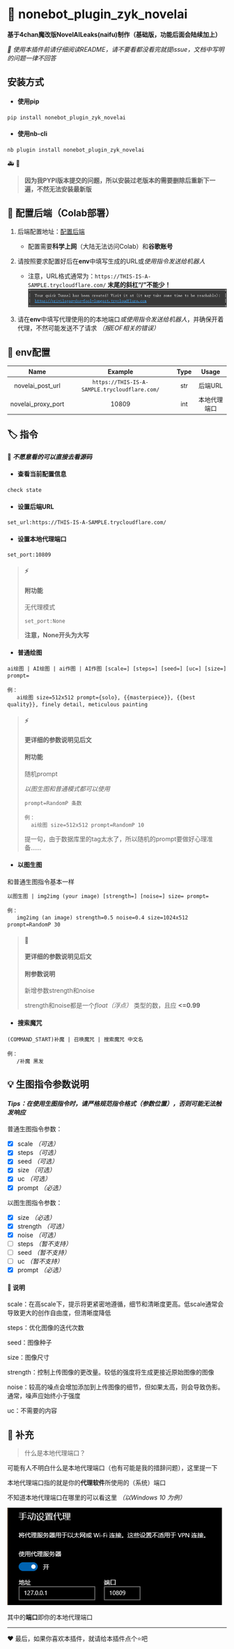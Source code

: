 # :memo: nonebot_plugin_zyk_novelai

**基于4chan魔改版NovelAILeaks(naifu)制作（基础版，功能后面会陆续加上）**

*:page_facing_up: 使用本插件前请仔细阅读README，请不要看都没看完就提issue，文档中写明的问题一律不回答*

## 安装方式
- #### 使用pip
```
pip install nonebot_plugin_zyk_novelai
```
- #### 使用nb-cli
```
nb plugin install nonebot_plugin_zyk_novelai
```
:ambulance: :beer:
>**因为我PYPI版本提交的问题，所以安装过老版本的需要删除后重新下一遍，不然无法安装最新版**

## :rocket: 配置后端（Colab部署）
1. 后端配置地址：[配置后端](https://colab.research.google.com/drive/1_Ma71L6uGbtt6UQyA3FjqW2lcZ5Bjck-)
   - 配置需要**科学上网**（大陆无法访问Colab）和**谷歌账号**

2. 请按照要求配置好后在**env**中填写生成的URL或*使用指令发送给机器人*
   - 注意，URL格式通常为：`https://THIS-IS-A-SAMPLE.trycloudflare.com/` **末尾的斜杠“/”不能少！**![image](url.png)

3. 请在**env**中填写代理使用的的本地端口*或使用指令发送给机器人*，并确保开着代理，不然可能发送不了请求 *（报EOF相关的错误）*

## :wrench: env配置

|        Name        |                    Example                    | Type |  Usage   |
|:------------------:|:---------------------------------------------:|:----:|:--------:|
|  novelai_post_url  | `https://THIS-IS-A-SAMPLE.trycloudflare.com/` | str  |  后端URL   |
| novelai_proxy_port |                     10809                     | int  |  本地代理端口  |

## :label: 指令
#### :clown_face: *不愿意看的可以直接去看源码*

- #### 查看当前配置信息
```
check state
```

- #### 设置后端URL
```
set_url:https://THIS-IS-A-SAMPLE.trycloudflare.com/
```

- #### 设置本地代理端口
```
set_port:10809
```

>#### :zap:
>#### 附功能
> 无代理模式
> ```
> set_port:None
> ```
> **注意，None开头为大写**

- #### 普通绘图
```
ai绘图 | AI绘图 | ai作图 | AI作图 [scale=] [steps=] [seed=] [uc=] [size=] prompt=

例：
   ai绘图 size=512x512 prompt={solo}, {{masterpiece}}, {{best quality}}, finely detail, meticulous painting
```

>#### :zap:
> **更详细的参数说明见后文**
>#### 附功能
>
>随机prompt
>
>*以图生图和普通模式都可以使用*
>```
>prompt=RandomP 条数
>
>例：
>   ai绘图 size=512x512 prompt=RandomP 10
>```
>提一句，由于数据库里的tag太水了，所以随机的prompt要做好心理准备......

- #### 以图生图

和普通生图指令基本一样
```
以图生图 | img2img (your image) [strength=] [noise=] size= prompt=

例：
   img2img (an image) strength=0.5 noise=0.4 size=1024x512 prompt=RandomP 30
```

>#### :book:
> **更详细的参数说明见后文**
>#### 附参数说明
> 新增参数strength和noise
> 
> strength和noise都是一个*float（浮点）* 类型的数，且应 **<=0.99**

- #### 搜索魔咒
```
(COMMAND_START)补魔 | 召唤魔咒 | 搜索魔咒 中文名

例：
   /补魔 黑发
```

## :bulb: 生图指令参数说明
#### *Tips：在使用生图指令时，请严格规范指令格式（参数位置），否则可能无法触发响应*

普通生图指令参数：
- [x] scale *（可选）*
- [x] steps *（可选）*
- [x] seed *（可选）*
- [x] size *（可选）*
- [x] uc *（可选）*
- [x] prompt *（必选）*

以图生图指令参数：
- [x] size *（必选）*
- [x] strength *（可选）*
- [x] noise *（可选）*
- [ ] steps *（暂不支持）*
- [ ] seed *（暂不支持）*
- [ ] uc *（暂不支持）*
- [x] prompt *（必选）*

#### :page_with_curl: 说明
scale：在高scale下，提示将更紧密地遵循，细节和清晰度更高。低scale通常会导致更大的创作自由度，但清晰度降低

steps：优化图像的迭代次数

seed：图像种子

size：图像尺寸

strength：控制上传图像的更改量。较低的强度将生成更接近原始图像的图像

noise：较高的噪点会增加添加到上传图像的细节，但如果太高，则会导致伪影。通常，噪声应始终小于强度

uc：不需要的内容

## :egg: 补充
>什么是本地代理端口？

可能有人不明白什么是本地代理端口（也有可能是我的措辞问题），这里提一下

本地代理端口指的就是你的**代理软件**所使用的（系统）端口

不知道本地代理端口在哪里的可以看这里 *（以Windows 10 为例）*

![查看本地代理端口](port.png)

其中的**端口**即你的本地代理端口

---
:heart: 最后，如果你喜欢本插件，就请给本插件点个:star:吧